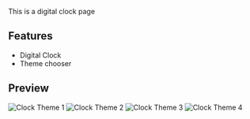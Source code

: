 This is a digital clock page

## Features
* Digital Clock
* Theme chooser

## Preview
![Clock Theme 1](https://i.ibb.co/J53sKGK/theme-1.png)
![Clock Theme 2](https://i.ibb.co/n37FbBd/theme-2.png)
![Clock Theme 3](https://i.ibb.co/mXsvDcG/theme-3.png)
![Clock Theme 4](https://i.ibb.co/Qdk0jF5/theme-4.png)
